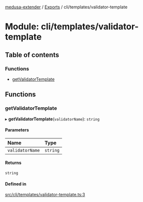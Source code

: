 [medusa-extender](../README.md) / [Exports](../modules.md) / cli/templates/validator-template

# Module: cli/templates/validator-template

## Table of contents

### Functions

- [getValidatorTemplate](cli_templates_validator_template.md#getvalidatortemplate)

## Functions

### getValidatorTemplate

▸ **getValidatorTemplate**(`validatorName`): `string`

#### Parameters

| Name | Type |
| :------ | :------ |
| `validatorName` | `string` |

#### Returns

`string`

#### Defined in

[src/cli/templates/validator-template.ts:3](https://github.com/adrien2p/medusa-extender/blob/5fdc11f/src/cli/templates/validator-template.ts#L3)
